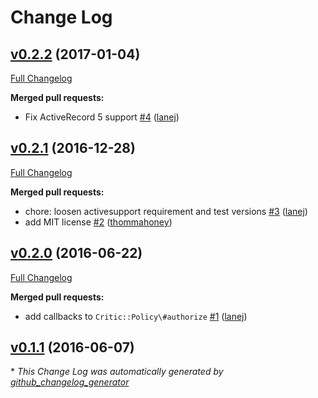 # Change Log

## [v0.2.2](https://github.com/lanej/critic/tree/v0.2.2) (2017-01-04)
[Full Changelog](https://github.com/lanej/critic/compare/v0.2.1...v0.2.2)

**Merged pull requests:**

- Fix ActiveRecord 5 support [\#4](https://github.com/lanej/critic/pull/4) ([lanej](https://github.com/lanej))

## [v0.2.1](https://github.com/lanej/critic/tree/v0.2.1) (2016-12-28)
[Full Changelog](https://github.com/lanej/critic/compare/v0.2.0...v0.2.1)

**Merged pull requests:**

- chore: loosen activesupport requirement and test versions [\#3](https://github.com/lanej/critic/pull/3) ([lanej](https://github.com/lanej))
- add MIT license [\#2](https://github.com/lanej/critic/pull/2) ([thommahoney](https://github.com/thommahoney))

## [v0.2.0](https://github.com/lanej/critic/tree/v0.2.0) (2016-06-22)
[Full Changelog](https://github.com/lanej/critic/compare/v0.1.1...v0.2.0)

**Merged pull requests:**

- add callbacks to `Critic::Policy\#authorize` [\#1](https://github.com/lanej/critic/pull/1) ([lanej](https://github.com/lanej))

## [v0.1.1](https://github.com/lanej/critic/tree/v0.1.1) (2016-06-07)


\* *This Change Log was automatically generated by [github_changelog_generator](https://github.com/skywinder/Github-Changelog-Generator)*